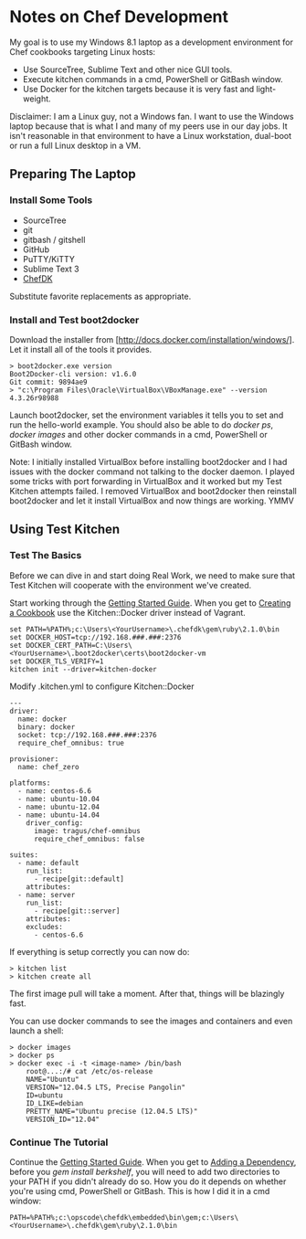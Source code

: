 Notes on Chef Development
=========================

My goal is to use my Windows 8.1 laptop as a development environment for Chef cookbooks targeting Linux hosts:

- Use SourceTree, Sublime Text and other nice GUI tools.
- Execute kitchen commands in a cmd, PowerShell or GitBash window.
- Use Docker for the kitchen targets because it is very fast and light-weight.


Disclaimer:
I am a Linux guy, not a Windows fan. I want to use the Windows laptop because that is what I and many of my peers use in our day jobs. It isn't reasonable in that environment to have a Linux workstation, dual-boot or run a full Linux desktop in a VM.


Preparing The Laptop
--------------------

### Install Some Tools

* SourceTree
* git
* gitbash / gitshell
* GitHub
* PuTTY/KiTTY
* Sublime Text 3
* [ChefDK](https://downloads.chef.io/chef-dk/)

Substitute favorite replacements as appropriate.

### Install and Test boot2docker

Download the installer from [http://docs.docker.com/installation/windows/]. Let it install all of the tools it provides.

```
> boot2docker.exe version
Boot2Docker-cli version: v1.6.0
Git commit: 9894ae9
> "c:\Program Files\Oracle\VirtualBox\VBoxManage.exe" --version
4.3.26r98988
```

Launch boot2docker, set the environment variables it tells you to set and run the hello-world example. You should also be able to do *docker ps*, *docker images* and other docker commands in a cmd, PowerShell or GitBash window.

Note:  I initially installed VirtualBox before installing boot2docker and I had issues with the docker command not talking to the docker daemon. I played some tricks with port forwarding in VirtualBox and it worked but my Test Kitchen attempts failed. I removed VirtualBox and boot2docker then reinstall boot2docker and let it install VirtualBox and now things are working. YMMV 


Using Test Kitchen
--------------------

### Test The Basics

Before we can dive in and start doing Real Work, we need to make sure that Test Kitchen will cooperate with the environment we've created.

Start working through the [Getting Started Guide](http://kitchen.ci/docs/getting-started). When you get to [Creating a Cookbook](http://kitchen.ci/docs/getting-started/creating-cookbook) use the Kitchen::Docker driver instead of Vagrant.

```
set PATH=%PATH%;c:\Users\<YourUsername>\.chefdk\gem\ruby\2.1.0\bin
set DOCKER_HOST=tcp://192.168.###.###:2376
set DOCKER_CERT_PATH=C:\Users\<YourUsername>\.boot2docker\certs\boot2docker-vm
set DOCKER_TLS_VERIFY=1
kitchen init --driver=kitchen-docker
```

Modify .kitchen.yml to configure Kitchen::Docker

```
---
driver:
  name: docker
  binary: docker
  socket: tcp://192.168.###.###:2376
  require_chef_omnibus: true

provisioner:
  name: chef_zero

platforms:
  - name: centos-6.6
  - name: ubuntu-10.04
  - name: ubuntu-12.04
  - name: ubuntu-14.04
    driver_config:
      image: tragus/chef-omnibus
      require_chef_omnibus: false

suites:
  - name: default
    run_list:
      - recipe[git::default]
    attributes:
  - name: server
    run_list:
      - recipe[git::server]
    attributes:
    excludes:
      - centos-6.6
```

If everything is setup correctly you can now do:

```
> kitchen list
> kitchen create all
```

The first image pull will take a moment. After that, things will be blazingly fast.

You can use docker commands to see the images and containers and even launch a shell:

```
> docker images
> docker ps
> docker exec -i -t <image-name> /bin/bash
	root@...:/# cat /etc/os-release
	NAME="Ubuntu"
	VERSION="12.04.5 LTS, Precise Pangolin"
	ID=ubuntu
	ID_LIKE=debian
	PRETTY_NAME="Ubuntu precise (12.04.5 LTS)"
	VERSION_ID="12.04"
```

### Continue The Tutorial

Continue the [Getting Started Guide](http://kitchen.ci/docs/getting-started). When you get to [Adding a Dependency](http://kitchen.ci/docs/getting-started/adding-dependency), before you *gem install berkshelf*, you will need to add two directories to your PATH if you didn't already do so. How you do it depends on whether you're using cmd, PowerShell or GitBash. This is how I did it in a cmd window:

```
PATH=%PATH%;c:\opscode\chefdk\embedded\bin\gem;c:\Users\<YourUsername>\.chefdk\gem\ruby\2.1.0\bin
```
